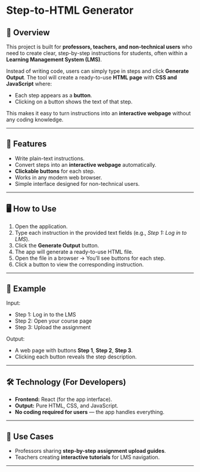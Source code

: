 # Step-to-HTML Generator

## 📘 Overview
This project is built for **professors, teachers, and non-technical users** who need to create clear, step-by-step instructions for students, often within a **Learning Management System (LMS)**.  

Instead of writing code, users can simply type in steps and click **Generate Output**. The tool will create a ready-to-use **HTML page** with **CSS and JavaScript** where:  
- Each step appears as a **button**.  
- Clicking on a button shows the text of that step.  

This makes it easy to turn instructions into an **interactive webpage** without any coding knowledge.  

---

## 🚀 Features
- Write plain-text instructions.  
- Convert steps into an **interactive webpage** automatically.  
- **Clickable buttons** for each step.  
- Works in any modern web browser.  
- Simple interface designed for non-technical users.  

---

## 🖥️ How to Use
1. Open the application.  
2. Type each instruction in the provided text fields (e.g., *Step 1: Log in to LMS*).  
3. Click the **Generate Output** button.  
4. The app will generate a ready-to-use HTML file.  
5. Open the file in a browser → You’ll see buttons for each step.  
6. Click a button to view the corresponding instruction.  

---

## 📂 Example
Input:  
- Step 1: Log in to the LMS  
- Step 2: Open your course page  
- Step 3: Upload the assignment  

Output:  
- A web page with buttons **Step 1**, **Step 2**, **Step 3**.  
- Clicking each button reveals the step description.  

---

## 🛠️ Technology (For Developers)
- **Frontend:** React (for the app interface).  
- **Output:** Pure HTML, CSS, and JavaScript.  
- **No coding required for users** — the app handles everything.  

---

## 📌 Use Cases
- Professors sharing **step-by-step assignment upload guides**.  
- Teachers creating **interactive tutorials** for LMS navigation.  
---


